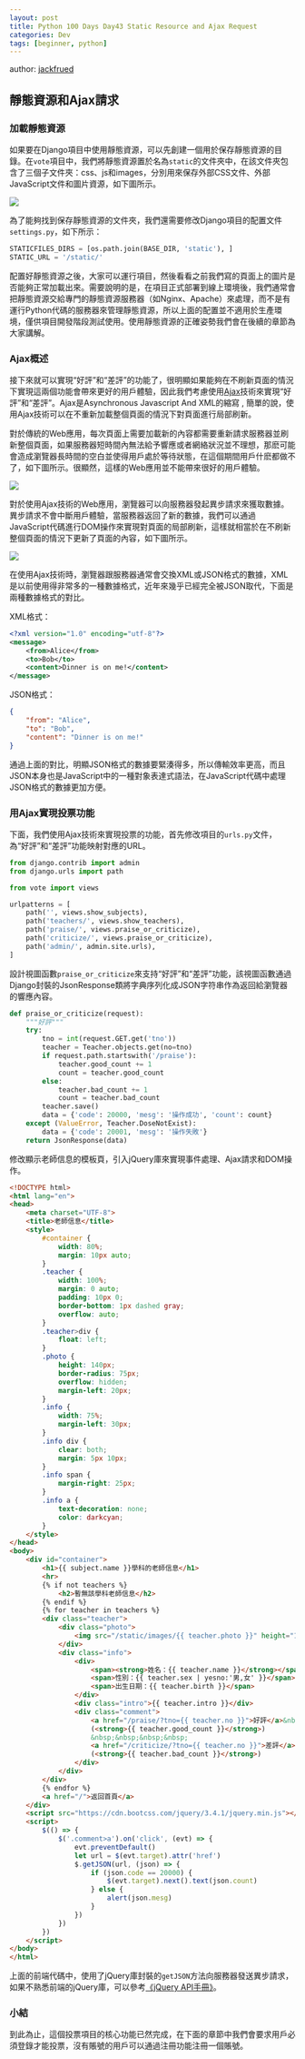 ```yaml
---
layout: post
title: Python 100 Days Day43 Static Resource and Ajax Request
categories: Dev
tags: [beginner, python]
---
```


author: [jackfrued](https://github.com/jackfrued/Python-100-Days)

## 靜態資源和Ajax請求

### 加載靜態資源

如果要在Django項目中使用靜態資源，可以先創建一個用於保存靜態資源的目錄。在`vote`項目中，我們將靜態資源置於名為`static`的文件夾中，在該文件夾包含了三個子文件夾：css、js和images，分別用來保存外部CSS文件、外部JavaScript文件和圖片資源，如下圖所示。

<!-- more -->

![](/public/img/python-100-days-41-55/pycharm-django-static.png)

為了能夠找到保存靜態資源的文件夾，我們還需要修改Django項目的配置文件`settings.py`，如下所示：

```python
STATICFILES_DIRS = [os.path.join(BASE_DIR, 'static'), ]
STATIC_URL = '/static/'
```

配置好靜態資源之後，大家可以運行項目，然後看看之前我們寫的頁面上的圖片是否能夠正常加載出來。需要說明的是，在項目正式部署到線上環境後，我們通常會把靜態資源交給專門的靜態資源服務器（如Nginx、Apache）來處理，而不是有運行Python代碼的服務器來管理靜態資源，所以上面的配置並不適用於生產環境，僅供項目開發階段測試使用。使用靜態資源的正確姿勢我們會在後續的章節為大家講解。

### Ajax概述

接下來就可以實現“好評”和“差評”的功能了，很明顯如果能夠在不刷新頁面的情況下實現這兩個功能會帶來更好的用戶體驗，因此我們考慮使用[Ajax](https://zh.wikipedia.org/wiki/AJAX)技術來實現“好評”和“差評”。Ajax是Asynchronous Javascript And XML的縮寫 , 簡單的說，使用Ajax技術可以在不重新加載整個頁面的情況下對頁面進行局部刷新。

對於傳統的Web應用，每次頁面上需要加載新的內容都需要重新請求服務器並刷新整個頁面，如果服務器短時間內無法給予響應或者網絡狀況並不理想，那麽可能會造成瀏覽器長時間的空白並使得用戶處於等待狀態，在這個期間用戶什麽都做不了，如下圖所示。很顯然，這樣的Web應用並不能帶來很好的用戶體驗。

![](/public/img/python-100-days-41-55/synchronous-web-request.png)

對於使用Ajax技術的Web應用，瀏覽器可以向服務器發起異步請求來獲取數據。異步請求不會中斷用戶體驗，當服務器返回了新的數據，我們可以通過JavaScript代碼進行DOM操作來實現對頁面的局部刷新，這樣就相當於在不刷新整個頁面的情況下更新了頁面的內容，如下圖所示。

![](/public/img/python-100-days-41-55/asynchronous-web-request.png)

在使用Ajax技術時，瀏覽器跟服務器通常會交換XML或JSON格式的數據，XML是以前使用得非常多的一種數據格式，近年來幾乎已經完全被JSON取代，下面是兩種數據格式的對比。

XML格式：

```xml
<?xml version="1.0" encoding="utf-8"?>
<message>
	<from>Alice</from>
    <to>Bob</to>
    <content>Dinner is on me!</content>
</message>
```

JSON格式：

```json
{
    "from": "Alice",
    "to": "Bob",
    "content": "Dinner is on me!"
}
```

通過上面的對比，明顯JSON格式的數據要緊湊得多，所以傳輸效率更高，而且JSON本身也是JavaScript中的一種對象表達式語法，在JavaScript代碼中處理JSON格式的數據更加方便。

### 用Ajax實現投票功能

下面，我們使用Ajax技術來實現投票的功能，首先修改項目的`urls.py`文件，為“好評”和“差評”功能映射對應的URL。

```python
from django.contrib import admin
from django.urls import path

from vote import views

urlpatterns = [
    path('', views.show_subjects),
    path('teachers/', views.show_teachers),
    path('praise/', views.praise_or_criticize),
    path('criticize/', views.praise_or_criticize),
    path('admin/', admin.site.urls),
]
```

設計視圖函數`praise_or_criticize`來支持“好評”和“差評”功能，該視圖函數通過Django封裝的JsonResponse類將字典序列化成JSON字符串作為返回給瀏覽器的響應內容。

```python
def praise_or_criticize(request):
    """好評"""
    try:
        tno = int(request.GET.get('tno'))
        teacher = Teacher.objects.get(no=tno)
        if request.path.startswith('/praise'):
            teacher.good_count += 1
            count = teacher.good_count
        else:
            teacher.bad_count += 1
            count = teacher.bad_count
        teacher.save()
        data = {'code': 20000, 'mesg': '操作成功', 'count': count}
    except (ValueError, Teacher.DoseNotExist):
        data = {'code': 20001, 'mesg': '操作失敗'}
    return JsonResponse(data)
```

修改顯示老師信息的模板頁，引入jQuery庫來實現事件處理、Ajax請求和DOM操作。

```html
<!DOCTYPE html>
<html lang="en">
<head>
    <meta charset="UTF-8">
    <title>老師信息</title>
    <style>
        #container {
            width: 80%;
            margin: 10px auto;
        }
        .teacher {
            width: 100%;
            margin: 0 auto;
            padding: 10px 0;
            border-bottom: 1px dashed gray;
            overflow: auto;
        }
        .teacher>div {
            float: left;
        }
        .photo {
            height: 140px;
            border-radius: 75px;
            overflow: hidden;
            margin-left: 20px;
        }
        .info {
            width: 75%;
            margin-left: 30px;
        }
        .info div {
            clear: both;
            margin: 5px 10px;
        }
        .info span {
            margin-right: 25px;
        }
        .info a {
            text-decoration: none;
            color: darkcyan;
        }
    </style>
</head>
<body>
    <div id="container">
        <h1>{{ subject.name }}學科的老師信息</h1>
        <hr>
        {% if not teachers %}
            <h2>暫無該學科老師信息</h2>
        {% endif %}
        {% for teacher in teachers %}
        <div class="teacher">
            <div class="photo">
                <img src="/static/images/{{ teacher.photo }}" height="140" alt="">
            </div>
            <div class="info">
                <div>
                    <span><strong>姓名：{{ teacher.name }}</strong></span>
                    <span>性別：{{ teacher.sex | yesno:'男,女' }}</span>
                    <span>出生日期：{{ teacher.birth }}</span>
                </div>
                <div class="intro">{{ teacher.intro }}</div>
                <div class="comment">
                    <a href="/praise/?tno={{ teacher.no }}">好評</a>&nbsp;&nbsp;
                    (<strong>{{ teacher.good_count }}</strong>)
                    &nbsp;&nbsp;&nbsp;&nbsp;
                    <a href="/criticize/?tno={{ teacher.no }}">差評</a>&nbsp;&nbsp;
                    (<strong>{{ teacher.bad_count }}</strong>)
                </div>
            </div>
        </div>
        {% endfor %}
        <a href="/">返回首頁</a>
    </div>
    <script src="https://cdn.bootcss.com/jquery/3.4.1/jquery.min.js"></script>
    <script>
        $(() => {
            $('.comment>a').on('click', (evt) => {
                evt.preventDefault()
                let url = $(evt.target).attr('href')
                $.getJSON(url, (json) => {
                    if (json.code == 20000) {
                        $(evt.target).next().text(json.count)
                    } else {
                        alert(json.mesg)
                    }
                })
            })
        })
    </script>
</body>
</html>
```

上面的前端代碼中，使用了jQuery庫封裝的`getJSON`方法向服務器發送異步請求，如果不熟悉前端的jQuery庫，可以參考[《jQuery API手冊》](https://www.runoob.com/manual/jquery/)。

### 小結

到此為止，這個投票項目的核心功能已然完成，在下面的章節中我們會要求用戶必須登錄才能投票，沒有賬號的用戶可以通過注冊功能注冊一個賬號。